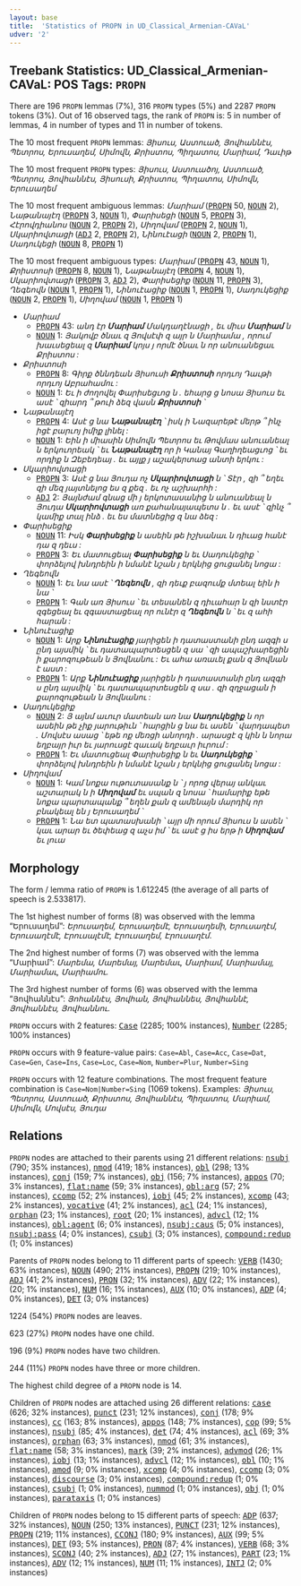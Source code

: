 ```yaml
---
layout: base
title:  'Statistics of PROPN in UD_Classical_Armenian-CAVaL'
udver: '2'
---
```


## Treebank Statistics: UD_Classical_Armenian-CAVaL: POS Tags: `PROPN`

There are 196 `PROPN` lemmas (7%), 316 `PROPN` types (5%) and 2287 `PROPN` tokens (3%).
Out of 16 observed tags, the rank of `PROPN` is: 5 in number of lemmas, 4 in number of types and 11 in number of tokens.

The 10 most frequent `PROPN` lemmas: <em>Յիսուս, Աստուած, Յովհաննէս, Պետրոս, Երուսաղեմ, Սիմովն, Քրիստոս, Պիղատոս, Մարիամ, Դաւիթ</em>

The 10 most frequent `PROPN` types:  <em>Յիսուս, Աստուածոյ, Աստուած, Պետրոս, Յովհաննէս, Յիսուսի, Քրիստոս, Պիղատոս, Սիմովն, Երուսաղեմ</em>

The 10 most frequent ambiguous lemmas: <em>Մարիամ</em> (<tt><a href="xcl_caval-pos-PROPN.html">PROPN</a></tt> 50, <tt><a href="xcl_caval-pos-NOUN.html">NOUN</a></tt> 2), <em>Նաթանայէղ</em> (<tt><a href="xcl_caval-pos-PROPN.html">PROPN</a></tt> 3, <tt><a href="xcl_caval-pos-NOUN.html">NOUN</a></tt> 1), <em>Փարիսեցի</em> (<tt><a href="xcl_caval-pos-NOUN.html">NOUN</a></tt> 5, <tt><a href="xcl_caval-pos-PROPN.html">PROPN</a></tt> 3), <em>Հէրովդիանոս</em> (<tt><a href="xcl_caval-pos-NOUN.html">NOUN</a></tt> 2, <tt><a href="xcl_caval-pos-PROPN.html">PROPN</a></tt> 2), <em>Սիղովամ</em> (<tt><a href="xcl_caval-pos-PROPN.html">PROPN</a></tt> 2, <tt><a href="xcl_caval-pos-NOUN.html">NOUN</a></tt> 1), <em>Սկարիովտացի</em> (<tt><a href="xcl_caval-pos-ADJ.html">ADJ</a></tt> 2, <tt><a href="xcl_caval-pos-PROPN.html">PROPN</a></tt> 2), <em>Նինուէացի</em> (<tt><a href="xcl_caval-pos-NOUN.html">NOUN</a></tt> 2, <tt><a href="xcl_caval-pos-PROPN.html">PROPN</a></tt> 1), <em>Սադուկեցի</em> (<tt><a href="xcl_caval-pos-NOUN.html">NOUN</a></tt> 8, <tt><a href="xcl_caval-pos-PROPN.html">PROPN</a></tt> 1)

The 10 most frequent ambiguous types:  <em>Մարիամ</em> (<tt><a href="xcl_caval-pos-PROPN.html">PROPN</a></tt> 43, <tt><a href="xcl_caval-pos-NOUN.html">NOUN</a></tt> 1), <em>Քրիստոսի</em> (<tt><a href="xcl_caval-pos-PROPN.html">PROPN</a></tt> 8, <tt><a href="xcl_caval-pos-NOUN.html">NOUN</a></tt> 1), <em>Նաթանայէղ</em> (<tt><a href="xcl_caval-pos-PROPN.html">PROPN</a></tt> 4, <tt><a href="xcl_caval-pos-NOUN.html">NOUN</a></tt> 1), <em>Սկարիովտացի</em> (<tt><a href="xcl_caval-pos-PROPN.html">PROPN</a></tt> 3, <tt><a href="xcl_caval-pos-ADJ.html">ADJ</a></tt> 2), <em>Փարիսեցիք</em> (<tt><a href="xcl_caval-pos-NOUN.html">NOUN</a></tt> 11, <tt><a href="xcl_caval-pos-PROPN.html">PROPN</a></tt> 3), <em>Ղեգեովն</em> (<tt><a href="xcl_caval-pos-NOUN.html">NOUN</a></tt> 1, <tt><a href="xcl_caval-pos-PROPN.html">PROPN</a></tt> 1), <em>Նինուէացիք</em> (<tt><a href="xcl_caval-pos-NOUN.html">NOUN</a></tt> 1, <tt><a href="xcl_caval-pos-PROPN.html">PROPN</a></tt> 1), <em>Սադուկեցիք</em> (<tt><a href="xcl_caval-pos-NOUN.html">NOUN</a></tt> 2, <tt><a href="xcl_caval-pos-PROPN.html">PROPN</a></tt> 1), <em>Սիղովամ</em> (<tt><a href="xcl_caval-pos-NOUN.html">NOUN</a></tt> 1, <tt><a href="xcl_caval-pos-PROPN.html">PROPN</a></tt> 1)


* <em>Մարիամ</em>
  * <tt><a href="xcl_caval-pos-PROPN.html">PROPN</a></tt> 43: <em>անդ էր <b>Մարիամ</b> Մակդաղէնացի , եւ միւս <b>Մարիամ</b> ն</em>
  * <tt><a href="xcl_caval-pos-NOUN.html">NOUN</a></tt> 1: <em>Յակովբ ծնաւ զ Յովսէփ զ այր ն Մարիամա , որում խաւսեցեալ զ <b>Մարիամ</b> կոյս յ որմէ ծնաւ ն որ անուանեցաւ Քրիստոս :</em>
* <em>Քրիստոսի</em>
  * <tt><a href="xcl_caval-pos-PROPN.html">PROPN</a></tt> 8: <em>Գիրք ծննդեան Յիսուսի <b>Քրիստոսի</b> որդւոյ Դաւթի որդւոյ Աբրահամու :</em>
  * <tt><a href="xcl_caval-pos-NOUN.html">NOUN</a></tt> 1: <em>Եւ ի ժողովել Փարիսեցւոց ն . եհարց ց նոսա Յիսուս եւ ասէ ՝ զիարդ ՞ թուի ձեզ վասն <b>Քրիստոսի</b> ՝</em>
* <em>Նաթանայէղ</em>
  * <tt><a href="xcl_caval-pos-PROPN.html">PROPN</a></tt> 4: <em>Ասէ ց նա <b>Նաթանայէղ</b> ՝ իսկ ի Նազարեթէ մերթ ՞ ինչ իցէ բարւոյ իմիք լինել :</em>
  * <tt><a href="xcl_caval-pos-NOUN.html">NOUN</a></tt> 1: <em>Եին ի միասին Սիմովն Պետրոս եւ Թովմաս անուանեալ ն երկուորեակ ՝ եւ <b>Նաթանայէղ</b> որ ի Կանայ Գաղիղեացւոց ՝ եւ որդիք ն Զեբեդեայ . եւ այլք յ աշակերտաց անտի երկու :</em>
* <em>Սկարիովտացի</em>
  * <tt><a href="xcl_caval-pos-PROPN.html">PROPN</a></tt> 3: <em>Ասէ ց նա Յուդա ոչ <b>Սկարիովտացի</b> ն ՝ Տէր , զի ՞ եղեւ զի մեզ յայտնելոց ես զ քեզ . եւ ոչ աշխարհի :</em>
  * <tt><a href="xcl_caval-pos-ADJ.html">ADJ</a></tt> 2: <em>Յայնժամ գնաց մի յ երկոտասանից ն անուանեալ ն Յուդա <b>Սկարիովտացի</b> առ քահանայապետս ն . եւ ասէ ՝ զինչ ՞ կամիք տալ ինձ . եւ ես մատնեցից զ նա ձեզ :</em>
* <em>Փարիսեցիք</em>
  * <tt><a href="xcl_caval-pos-NOUN.html">NOUN</a></tt> 11: <em>Իսկ <b>Փարիսեցիք</b> ն ասեին թե իշխանաւ ն դիւաց հանէ դա զ դեւս :</em>
  * <tt><a href="xcl_caval-pos-PROPN.html">PROPN</a></tt> 3: <em>Եւ մատուցեալ <b>Փարիսեցիք</b> ն եւ Սադուկեցիք ՝ փորձելով խնդրեին ի նմանէ նշան յ երկնից ցուցանել նոցա :</em>
* <em>Ղեգեովն</em>
  * <tt><a href="xcl_caval-pos-NOUN.html">NOUN</a></tt> 1: <em>Եւ նա ասէ ՝ <b>Ղեգեովն</b> , զի դեւք բազումք մտեալ եին ի նա ՝</em>
  * <tt><a href="xcl_caval-pos-PROPN.html">PROPN</a></tt> 1: <em>Գան առ Յիսուս ՝ եւ տեսանեն զ դիւահար ն զի նստէր զգեցեալ եւ զգաստացեալ որ ունէր զ <b>Ղեգեովն</b> ն ՝ եւ զ ահի հարան :</em>
* <em>Նինուէացիք</em>
  * <tt><a href="xcl_caval-pos-NOUN.html">NOUN</a></tt> 1: <em>Արք <b>Նինուէացիք</b> յարիցեն ի դատաստանի ընդ ազգի ս ընդ այսմիկ ՝ եւ դատապարտեսցեն զ սա ՝ զի ապաշխարեցին ի քարոզութեան ն Յովնանու : Եւ ահա առաւել քան զ Յովնան է աստ :</em>
  * <tt><a href="xcl_caval-pos-PROPN.html">PROPN</a></tt> 1: <em>Արք <b>Նինուէացիք</b> յարիցեն ի դատաստանի ընդ ազգի ս ընդ այսմիկ ՝ եւ դատապարտեսցեն զ սա . զի զղջացան ի քարոզութեան ն Յովնանու :</em>
* <em>Սադուկեցիք</em>
  * <tt><a href="xcl_caval-pos-NOUN.html">NOUN</a></tt> 2: <em>Յ այնմ աւուր մատեան առ նա <b>Սադուկեցիք</b> ն որ ասեին թե չիք յարութիւն ՝ հարցին ց նա եւ ասեն ՝ վարդապետ . Մովսէս ասաց ՝ եթե ոք մեռցի անորդի . արասցէ զ կին ն նորա եղբայր իւր եւ յարուսցէ զաւակ եղբաւր իւրում :</em>
  * <tt><a href="xcl_caval-pos-PROPN.html">PROPN</a></tt> 1: <em>Եւ մատուցեալ Փարիսեցիք ն եւ <b>Սադուկեցիք</b> ՝ փորձելով խնդրեին ի նմանէ նշան յ երկնից ցուցանել նոցա :</em>
* <em>Սիղովամ</em>
  * <tt><a href="xcl_caval-pos-NOUN.html">NOUN</a></tt> 1: <em>Կամ նոքա ութուտասանք ն ՝ յ որոց վերայ անկաւ աշտարակ ն ի <b>Սիղովամ</b> եւ սպան զ նոսա ՝ համարիք եթե նոքա պարտապանք ՞ եղեն քան զ ամենայն մարդիկ որ բնակեալ են յ Երուսաղեմ ՝</em>
  * <tt><a href="xcl_caval-pos-PROPN.html">PROPN</a></tt> 1: <em>Նա ետ պատասխանի ՝ այր մի որում Յիսուս ն ասեն ՝ կաւ արար եւ ծեփեաց զ աչս իմ ՝ եւ ասէ ց իս երթ ի <b>Սիղովամ</b> եւ լուա</em>

## Morphology

The form / lemma ratio of `PROPN` is 1.612245 (the average of all parts of speech is 2.533817).

The 1st highest number of forms (8) was observed with the lemma “Երուսաղեմ”: <em>Երուսաղեմ, Երուսաղեմէ, Երուսաղեմի, Երուսաղէմ, Երուսաղէմէ, Էրուսալէմէ, Էրուսաղեմ, Էրուսաղէմ</em>.

The 2nd highest number of forms (7) was observed with the lemma “Մարիամ”: <em>Մարեմա, Մարեմայ, Մարեմաւ, Մարիամ, Մարիամայ, Մարիամաւ, Մարիամու</em>.

The 3rd highest number of forms (6) was observed with the lemma “Յովհաննէս”: <em>Յոհաննէս, Յովհան, Յովհաննես, Յովհաննէ, Յովհաննէս, Յովհաննու</em>.

`PROPN` occurs with 2 features: <tt><a href="xcl_caval-feat-Case.html">Case</a></tt> (2285; 100% instances), <tt><a href="xcl_caval-feat-Number.html">Number</a></tt> (2285; 100% instances)

`PROPN` occurs with 9 feature-value pairs: `Case=Abl`, `Case=Acc`, `Case=Dat`, `Case=Gen`, `Case=Ins`, `Case=Loc`, `Case=Nom`, `Number=Plur`, `Number=Sing`

`PROPN` occurs with 12 feature combinations.
The most frequent feature combination is `Case=Nom|Number=Sing` (1069 tokens).
Examples: <em>Յիսուս, Պետրոս, Աստուած, Քրիստոս, Յովհաննէս, Պիղատոս, Մարիամ, Սիմովն, Մովսէս, Յուդա</em>


## Relations

`PROPN` nodes are attached to their parents using 21 different relations: <tt><a href="xcl_caval-dep-nsubj.html">nsubj</a></tt> (790; 35% instances), <tt><a href="xcl_caval-dep-nmod.html">nmod</a></tt> (419; 18% instances), <tt><a href="xcl_caval-dep-obl.html">obl</a></tt> (298; 13% instances), <tt><a href="xcl_caval-dep-conj.html">conj</a></tt> (159; 7% instances), <tt><a href="xcl_caval-dep-obj.html">obj</a></tt> (156; 7% instances), <tt><a href="xcl_caval-dep-appos.html">appos</a></tt> (70; 3% instances), <tt><a href="xcl_caval-dep-flat-name.html">flat:name</a></tt> (59; 3% instances), <tt><a href="xcl_caval-dep-obl-arg.html">obl:arg</a></tt> (57; 2% instances), <tt><a href="xcl_caval-dep-ccomp.html">ccomp</a></tt> (52; 2% instances), <tt><a href="xcl_caval-dep-iobj.html">iobj</a></tt> (45; 2% instances), <tt><a href="xcl_caval-dep-xcomp.html">xcomp</a></tt> (43; 2% instances), <tt><a href="xcl_caval-dep-vocative.html">vocative</a></tt> (41; 2% instances), <tt><a href="xcl_caval-dep-acl.html">acl</a></tt> (24; 1% instances), <tt><a href="xcl_caval-dep-orphan.html">orphan</a></tt> (23; 1% instances), <tt><a href="xcl_caval-dep-root.html">root</a></tt> (20; 1% instances), <tt><a href="xcl_caval-dep-advcl.html">advcl</a></tt> (12; 1% instances), <tt><a href="xcl_caval-dep-obl-agent.html">obl:agent</a></tt> (6; 0% instances), <tt><a href="xcl_caval-dep-nsubj-caus.html">nsubj:caus</a></tt> (5; 0% instances), <tt><a href="xcl_caval-dep-nsubj-pass.html">nsubj:pass</a></tt> (4; 0% instances), <tt><a href="xcl_caval-dep-csubj.html">csubj</a></tt> (3; 0% instances), <tt><a href="xcl_caval-dep-compound-redup.html">compound:redup</a></tt> (1; 0% instances)

Parents of `PROPN` nodes belong to 11 different parts of speech: <tt><a href="xcl_caval-pos-VERB.html">VERB</a></tt> (1430; 63% instances), <tt><a href="xcl_caval-pos-NOUN.html">NOUN</a></tt> (490; 21% instances), <tt><a href="xcl_caval-pos-PROPN.html">PROPN</a></tt> (219; 10% instances), <tt><a href="xcl_caval-pos-ADJ.html">ADJ</a></tt> (41; 2% instances), <tt><a href="xcl_caval-pos-PRON.html">PRON</a></tt> (32; 1% instances), <tt><a href="xcl_caval-pos-ADV.html">ADV</a></tt> (22; 1% instances),  (20; 1% instances), <tt><a href="xcl_caval-pos-NUM.html">NUM</a></tt> (16; 1% instances), <tt><a href="xcl_caval-pos-AUX.html">AUX</a></tt> (10; 0% instances), <tt><a href="xcl_caval-pos-ADP.html">ADP</a></tt> (4; 0% instances), <tt><a href="xcl_caval-pos-DET.html">DET</a></tt> (3; 0% instances)

1224 (54%) `PROPN` nodes are leaves.

623 (27%) `PROPN` nodes have one child.

196 (9%) `PROPN` nodes have two children.

244 (11%) `PROPN` nodes have three or more children.

The highest child degree of a `PROPN` node is 14.

Children of `PROPN` nodes are attached using 26 different relations: <tt><a href="xcl_caval-dep-case.html">case</a></tt> (626; 32% instances), <tt><a href="xcl_caval-dep-punct.html">punct</a></tt> (231; 12% instances), <tt><a href="xcl_caval-dep-conj.html">conj</a></tt> (178; 9% instances), <tt><a href="xcl_caval-dep-cc.html">cc</a></tt> (163; 8% instances), <tt><a href="xcl_caval-dep-appos.html">appos</a></tt> (148; 7% instances), <tt><a href="xcl_caval-dep-cop.html">cop</a></tt> (99; 5% instances), <tt><a href="xcl_caval-dep-nsubj.html">nsubj</a></tt> (85; 4% instances), <tt><a href="xcl_caval-dep-det.html">det</a></tt> (74; 4% instances), <tt><a href="xcl_caval-dep-acl.html">acl</a></tt> (69; 3% instances), <tt><a href="xcl_caval-dep-orphan.html">orphan</a></tt> (63; 3% instances), <tt><a href="xcl_caval-dep-nmod.html">nmod</a></tt> (61; 3% instances), <tt><a href="xcl_caval-dep-flat-name.html">flat:name</a></tt> (58; 3% instances), <tt><a href="xcl_caval-dep-mark.html">mark</a></tt> (39; 2% instances), <tt><a href="xcl_caval-dep-advmod.html">advmod</a></tt> (26; 1% instances), <tt><a href="xcl_caval-dep-iobj.html">iobj</a></tt> (13; 1% instances), <tt><a href="xcl_caval-dep-advcl.html">advcl</a></tt> (12; 1% instances), <tt><a href="xcl_caval-dep-obl.html">obl</a></tt> (10; 1% instances), <tt><a href="xcl_caval-dep-amod.html">amod</a></tt> (9; 0% instances), <tt><a href="xcl_caval-dep-xcomp.html">xcomp</a></tt> (4; 0% instances), <tt><a href="xcl_caval-dep-ccomp.html">ccomp</a></tt> (3; 0% instances), <tt><a href="xcl_caval-dep-discourse.html">discourse</a></tt> (3; 0% instances), <tt><a href="xcl_caval-dep-compound-redup.html">compound:redup</a></tt> (1; 0% instances), <tt><a href="xcl_caval-dep-csubj.html">csubj</a></tt> (1; 0% instances), <tt><a href="xcl_caval-dep-nummod.html">nummod</a></tt> (1; 0% instances), <tt><a href="xcl_caval-dep-obj.html">obj</a></tt> (1; 0% instances), <tt><a href="xcl_caval-dep-parataxis.html">parataxis</a></tt> (1; 0% instances)

Children of `PROPN` nodes belong to 15 different parts of speech: <tt><a href="xcl_caval-pos-ADP.html">ADP</a></tt> (637; 32% instances), <tt><a href="xcl_caval-pos-NOUN.html">NOUN</a></tt> (250; 13% instances), <tt><a href="xcl_caval-pos-PUNCT.html">PUNCT</a></tt> (231; 12% instances), <tt><a href="xcl_caval-pos-PROPN.html">PROPN</a></tt> (219; 11% instances), <tt><a href="xcl_caval-pos-CCONJ.html">CCONJ</a></tt> (180; 9% instances), <tt><a href="xcl_caval-pos-AUX.html">AUX</a></tt> (99; 5% instances), <tt><a href="xcl_caval-pos-DET.html">DET</a></tt> (93; 5% instances), <tt><a href="xcl_caval-pos-PRON.html">PRON</a></tt> (87; 4% instances), <tt><a href="xcl_caval-pos-VERB.html">VERB</a></tt> (68; 3% instances), <tt><a href="xcl_caval-pos-SCONJ.html">SCONJ</a></tt> (40; 2% instances), <tt><a href="xcl_caval-pos-ADJ.html">ADJ</a></tt> (27; 1% instances), <tt><a href="xcl_caval-pos-PART.html">PART</a></tt> (23; 1% instances), <tt><a href="xcl_caval-pos-ADV.html">ADV</a></tt> (12; 1% instances), <tt><a href="xcl_caval-pos-NUM.html">NUM</a></tt> (11; 1% instances), <tt><a href="xcl_caval-pos-INTJ.html">INTJ</a></tt> (2; 0% instances)

